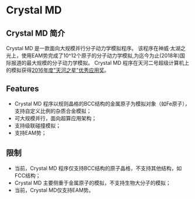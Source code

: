# Crystal MD

## Crystal MD 简介

Crystal MD 是一款面向大规模并行分子动力学模拟程序。
该程序在神威·太湖之光上，使用EAM势完成了10^12个原子的分子动力学模拟,为迄今为止(2018年)国际报道的最大规模的分子动力学模拟。
Crystal MD 程序在天河二号超级计算机上的模拟获得[2016年度"天河之星"优秀应用奖](http://www.nscc-gz.cn/newsdetail.html?7689)。

## Features
- Crystal MD 程序以规则晶格的BCC结构的金属原子为模拟对象（如Fe原子），支持自定义比例的杂质合金模拟；
- 可大规模并行，面向超算应用架构；
- 支持级联碰撞模拟；
- 支持EAM势；

## 限制
 - 当前，Crystal MD 程序仅支持BCC结构的原子晶格，不支持其他结构，如FCC结构；
 - Crystal MD 主要侧重于金属原子的模拟，不支持生物大分子的模拟；
 - 当前，Crystal MD仅支持EAM势。